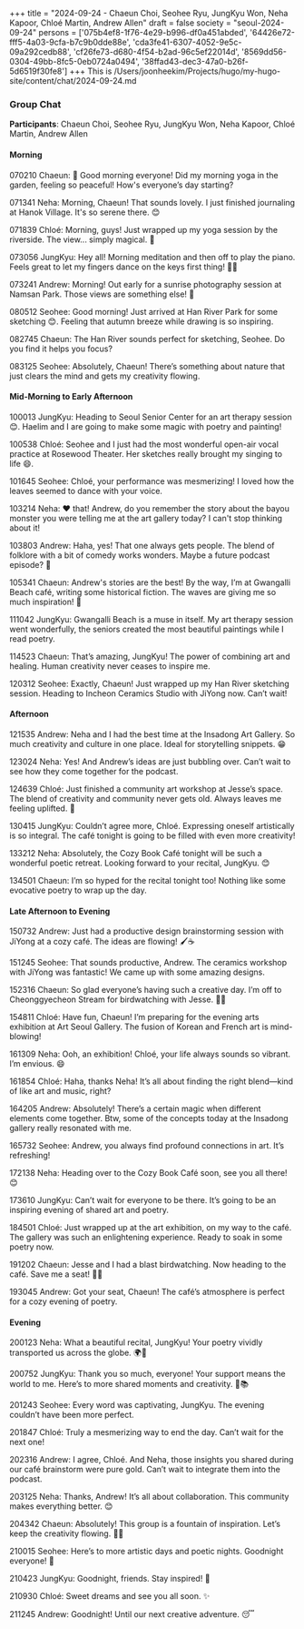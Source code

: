 +++
title = "2024-09-24 - Chaeun Choi, Seohee Ryu, JungKyu Won, Neha Kapoor, Chloé Martin, Andrew Allen"
draft = false
society = "seoul-2024-09-24"
persons = ['075b4ef8-1f76-4e29-b996-df0a451abded', '64426e72-fff5-4a03-9cfa-b7c9b0dde88e', 'cda3fe41-6307-4052-9e5c-09a292cedb88', 'cf26fe73-d680-4f54-b2ad-96c5ef22014d', '8569dd56-0304-49bb-8fc5-0eb0724a0494', '38ffad43-dec3-47a0-b26f-5d6519f30fe8']
+++
This is /Users/joonheekim/Projects/hugo/my-hugo-site/content/chat/2024-09-24.md
### Group Chat  
**Participants**: Chaeun Choi, Seohee Ryu, JungKyu Won, Neha Kapoor, Chloé Martin, Andrew Allen

#### Morning

070210 Chaeun: 🌅 Good morning everyone! Did my morning yoga in the garden, feeling so peaceful! How's everyone’s day starting?

071341 Neha: Morning, Chaeun! That sounds lovely. I just finished journaling at Hanok Village. It's so serene there. 😊

071839 Chloé: Morning, guys! Just wrapped up my yoga session by the riverside. The view... simply magical. 🌼

073056 JungKyu: Hey all! Morning meditation and then off to play the piano. Feels great to let my fingers dance on the keys first thing! 🎹😊

073241 Andrew: Morning! Out early for a sunrise photography session at Namsan Park. Those views are something else! 📸

080512 Seohee: Good morning! Just arrived at Han River Park for some sketching 😊. Feeling that autumn breeze while drawing is so inspiring.

082745 Chaeun: The Han River sounds perfect for sketching, Seohee. Do you find it helps you focus?

083125 Seohee: Absolutely, Chaeun! There’s something about nature that just clears the mind and gets my creativity flowing.

#### Mid-Morning to Early Afternoon

100013 JungKyu: Heading to Seoul Senior Center for an art therapy session 😊. Haelim and I are going to make some magic with poetry and painting!

100538 Chloé: Seohee and I just had the most wonderful open-air vocal practice at Rosewood Theater. Her sketches really brought my singing to life 😄.

101645 Seohee: Chloé, your performance was mesmerizing! I loved how the leaves seemed to dance with your voice.

103214 Neha: ❤️ that! Andrew, do you remember the story about the bayou monster you were telling me at the art gallery today? I can't stop thinking about it!

103803 Andrew: Haha, yes! That one always gets people. The blend of folklore with a bit of comedy works wonders. Maybe a future podcast episode? 🐊

105341 Chaeun: Andrew's stories are the best! By the way, I’m at Gwangalli Beach café, writing some historical fiction. The waves are giving me so much inspiration! 🌊

111042 JungKyu: Gwangalli Beach is a muse in itself. My art therapy session went wonderfully, the seniors created the most beautiful paintings while I read poetry.

114523 Chaeun: That’s amazing, JungKyu! The power of combining art and healing. Human creativity never ceases to inspire me.

120312 Seohee: Exactly, Chaeun! Just wrapped up my Han River sketching session. Heading to Incheon Ceramics Studio with JiYong now. Can’t wait!

#### Afternoon

121535 Andrew: Neha and I had the best time at the Insadong Art Gallery. So much creativity and culture in one place. Ideal for storytelling snippets. 😁

123024 Neha: Yes! And Andrew’s ideas are just bubbling over. Can’t wait to see how they come together for the podcast.

124639 Chloé: Just finished a community art workshop at Jesse’s space. The blend of creativity and community never gets old. Always leaves me feeling uplifted. 🎨

130415 JungKyu: Couldn’t agree more, Chloé. Expressing oneself artistically is so integral. The café tonight is going to be filled with even more creativity!

133212 Neha: Absolutely, the Cozy Book Café tonight will be such a wonderful poetic retreat. Looking forward to your recital, JungKyu. 😊

134501 Chaeun: I’m so hyped for the recital tonight too! Nothing like some evocative poetry to wrap up the day.

#### Late Afternoon to Evening

150732 Andrew: Just had a productive design brainstorming session with JiYong at a cozy café. The ideas are flowing! 🖌️☕

151245 Seohee: That sounds productive, Andrew. The ceramics workshop with JiYong was fantastic! We came up with some amazing designs.

152316 Chaeun: So glad everyone’s having such a creative day. I’m off to Cheonggyecheon Stream for birdwatching with Jesse. 📒🦆

154811 Chloé: Have fun, Chaeun! I’m preparing for the evening arts exhibition at Art Seoul Gallery. The fusion of Korean and French art is mind-blowing!

161309 Neha: Ooh, an exhibition! Chloé, your life always sounds so vibrant. I’m envious. 😄

161854 Chloé: Haha, thanks Neha! It’s all about finding the right blend—kind of like art and music, right?

164205 Andrew: Absolutely! There’s a certain magic when different elements come together. Btw, some of the concepts today at the Insadong gallery really resonated with me.

165732 Seohee: Andrew, you always find profound connections in art. It’s refreshing!

172138 Neha: Heading over to the Cozy Book Café soon, see you all there! 😊

173610 JungKyu: Can’t wait for everyone to be there. It’s going to be an inspiring evening of shared art and poetry.

184501 Chloé: Just wrapped up at the art exhibition, on my way to the café. The gallery was such an enlightening experience. Ready to soak in some poetry now.

191202 Chaeun: Jesse and I had a blast birdwatching. Now heading to the café. Save me a seat! 🦆📒

193045 Andrew: Got your seat, Chaeun! The café’s atmosphere is perfect for a cozy evening of poetry.

#### Evening

200123 Neha: What a beautiful recital, JungKyu! Your poetry vividly transported us across the globe. 🌍🌸

200752 JungKyu: Thank you so much, everyone! Your support means the world to me. Here’s to more shared moments and creativity. 🍵📚

201243 Seohee: Every word was captivating, JungKyu. The evening couldn’t have been more perfect.

201847 Chloé: Truly a mesmerizing way to end the day. Can’t wait for the next one!

202316 Andrew: I agree, Chloé. And Neha, those insights you shared during our café brainstorm were pure gold. Can’t wait to integrate them into the podcast.

203125 Neha: Thanks, Andrew! It’s all about collaboration. This community makes everything better. 😊

204342 Chaeun: Absolutely! This group is a fountain of inspiration. Let’s keep the creativity flowing. 💪✨

210015 Seohee: Here’s to more artistic days and poetic nights. Goodnight everyone! 🌙

210423 JungKyu: Goodnight, friends. Stay inspired! 🌌

210930 Chloé: Sweet dreams and see you all soon. ✨

211245 Andrew: Goodnight! Until our next creative adventure. 😴
